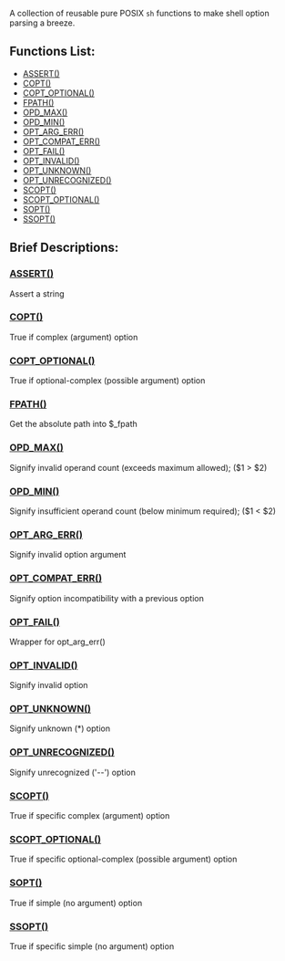 A collection of reusable pure POSIX `sh` functions to make shell option parsing
a breeze.

## Functions List:

- [ASSERT()](https://github.com/mscalindt/main-functions/blob/main/src/assert)
- [COPT()](https://github.com/mscalindt/main-functions/blob/main/src/copt)
- [COPT_OPTIONAL()](https://github.com/mscalindt/main-functions/blob/main/src/copt_optional)
- [FPATH()](https://github.com/mscalindt/main-functions/blob/main/src/fpath)
- [OPD_MAX()](https://github.com/mscalindt/main-functions/blob/main/src/opd_max)
- [OPD_MIN()](https://github.com/mscalindt/main-functions/blob/main/src/opd_min)
- [OPT_ARG_ERR()](https://github.com/mscalindt/main-functions/blob/main/src/opt_arg_err)
- [OPT_COMPAT_ERR()](https://github.com/mscalindt/main-functions/blob/main/src/opt_compat_err)
- [OPT_FAIL()](https://github.com/mscalindt/main-functions/blob/main/src/opt_fail)
- [OPT_INVALID()](https://github.com/mscalindt/main-functions/blob/main/src/opt_invalid)
- [OPT_UNKNOWN()](https://github.com/mscalindt/main-functions/blob/main/src/opt_unknown)
- [OPT_UNRECOGNIZED()](https://github.com/mscalindt/main-functions/blob/main/src/opt_unrecognized)
- [SCOPT()](https://github.com/mscalindt/main-functions/blob/main/src/scopt)
- [SCOPT_OPTIONAL()](https://github.com/mscalindt/main-functions/blob/main/src/scopt_optional)
- [SOPT()](https://github.com/mscalindt/main-functions/blob/main/src/sopt)
- [SSOPT()](https://github.com/mscalindt/main-functions/blob/main/src/ssopt)

## Brief Descriptions:

### [ASSERT()](https://github.com/mscalindt/main-functions/blob/main/src/assert)
Assert a string

### [COPT()](https://github.com/mscalindt/main-functions/blob/main/src/copt)
True if complex (argument) option

### [COPT_OPTIONAL()](https://github.com/mscalindt/main-functions/blob/main/src/copt_optional)
True if optional-complex (possible argument) option

### [FPATH()](https://github.com/mscalindt/main-functions/blob/main/src/fpath)
Get the absolute path into $_fpath

### [OPD_MAX()](https://github.com/mscalindt/main-functions/blob/main/src/opd_max)
Signify invalid operand count (exceeds maximum allowed); ($1 > $2)

### [OPD_MIN()](https://github.com/mscalindt/main-functions/blob/main/src/opd_min)
Signify insufficient operand count (below minimum required); ($1 < $2)

### [OPT_ARG_ERR()](https://github.com/mscalindt/main-functions/blob/main/src/opt_arg_err)
Signify invalid option argument

### [OPT_COMPAT_ERR()](https://github.com/mscalindt/main-functions/blob/main/src/opt_compat_err)
Signify option incompatibility with a previous option

### [OPT_FAIL()](https://github.com/mscalindt/main-functions/blob/main/src/opt_fail)
Wrapper for opt_arg_err()

### [OPT_INVALID()](https://github.com/mscalindt/main-functions/blob/main/src/opt_invalid)
Signify invalid option

### [OPT_UNKNOWN()](https://github.com/mscalindt/main-functions/blob/main/src/opt_unknown)
Signify unknown (*) option

### [OPT_UNRECOGNIZED()](https://github.com/mscalindt/main-functions/blob/main/src/opt_unrecognized)
Signify unrecognized ('--') option

### [SCOPT()](https://github.com/mscalindt/main-functions/blob/main/src/scopt)
True if specific complex (argument) option

### [SCOPT_OPTIONAL()](https://github.com/mscalindt/main-functions/blob/main/src/scopt_optional)
True if specific optional-complex (possible argument) option

### [SOPT()](https://github.com/mscalindt/main-functions/blob/main/src/sopt)
True if simple (no argument) option

### [SSOPT()](https://github.com/mscalindt/main-functions/blob/main/src/ssopt)
True if specific simple (no argument) option
